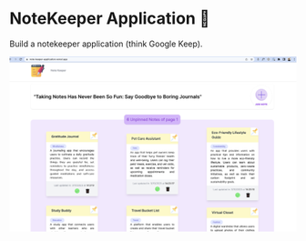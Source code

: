 # NoteKeeper Application 📝

Build a notekeeper application (think Google Keep).



[![Notes Cover](./src/assets/notes-cover.png)](https://frontendassignment-seven.vercel.app/)
